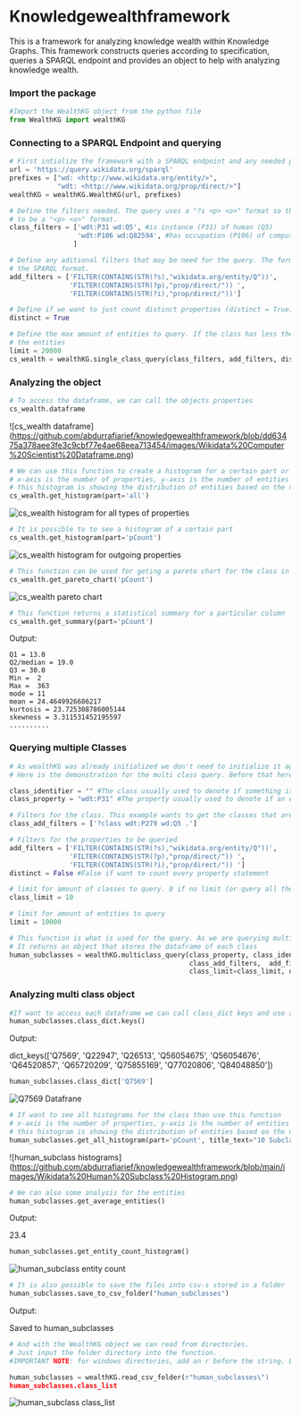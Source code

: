 # Knowledgewealthframework

This is a framework for analyzing knowledge wealth within Knowledge Graphs. This framework constructs queries according to specification, queries a SPARQL endpoint and provides an object to help with analyzing knowledge wealth. 

### Import the package
```python
#Import the WealthKG object from the python file
from WealthKG import wealthKG
```

### Connecting to a SPARQL Endpoint and querying

```python
# First intialize the framework with a SPARQL endpoint and any needed prefixes. It will return an object to help with querying
url = 'https://query.wikidata.org/sparql'
prefixes = ["wd: <http://www.wikidata.org/entity/>",
            "wdt: <http://www.wikidata.org/prop/direct/>"]
wealthKG = wealthKG.WealthKG(url, prefixes)

# Define the filters needed. The query uses a "?s <p> <o>" format so the filter used for the class will have
# to be a "<p> <o>" format.
class_filters = ['wdt:P31 wd:Q5', #is instance (P31) of human (Q5)
                 'wdt:P106 wd:Q82594', #has occupation (P106) of computer scientist (Q82594)
                ] 

# Define any aditional filters that may be need for the query. The format is flexible as long as it follows
# the SPARQL format.
add_filters = ['FILTER(CONTAINS(STR(?s),"wikidata.org/entity/Q"))',
               'FILTER(CONTAINS(STR(?p),"prop/direct/")) ',
               'FILTER(CONTAINS(STR(?i),"prop/direct/"))']

# Define if we want to just count distinct properties (distinct = True) or count all properties (distinct = False)
distinct = True

# Define the max amount of entities to query. If the class has less then the specified limit it will query all
# the entities
limit = 20000
cs_wealth = wealthKG.single_class_query(class_filters, add_filters, distinct, limit)
```

### Analyzing the object
```python 
# To access the dataframe, we can call the objects properties
cs_wealth.dataframe
```
![cs_wealth dataframe] (https://github.com/abdurrafiarief/knowledgewealthframework/blob/dd63475a378aee3fe3c9cbf77e4ae68eea713454/images/Wikidata%20Computer%20Scientist%20Dataframe.png)

```python
# We can use this function to create a histogram for a certain part or show the whole thing
# x-axis is the number of properties, y-axis is the number of entities with x amount of properties
# this histogram is showing the distribution of entities based on the number of properties the entities posses
cs_wealth.get_histogram(part='all')
```
![cs_wealth histogram for all types of properties](https://github.com/abdurrafiarief/knowledgewealthframework/blob/main/images/Wikidata%20Computer%20Scientist%20Histogram%20for%20Outgoing%20Properties.png)

```python
# It is possible to to see a histogram of a certain part
cs_wealth.get_histogram(part='pCount')
```
![cs_wealth histogram for outgoing properties](https://github.com/abdurrafiarief/knowledgewealthframework/blob/main/images/Wikidata%20Computer%20Scientist%20Histogram%20for%20Outgoing%20Properties.png)

```python
# This function can be used for geting a pareto chart for the class in a specified column
cs_wealth.get_pareto_chart('pCount')
```
![cs_wealth pareto chart](https://github.com/abdurrafiarief/knowledgewealthframework/blob/main/images/Wikidata%20Computer%20Scientist%20Pareto%20Chart.png)

```python
# This function returns a statistical summary for a particular column
cs_wealth.get_summary(part='pCount')
```
Output:
```
Q1 = 13.0
Q2/median = 19.0
Q3 = 30.0
Min =  2
Max =  363
mode = 11
mean = 24.4649926686217
kurtosis = 23.725308786005144
skewness = 3.311531452195597
..........
```

### Querying multiple Classes
```python
# As wealthKG was already initialized we don't need to initialize it again.
# Here is the demonstration for the multi class query. Before that here is an overview of the parameters

class_identifier = "" #The class usually used to denote if something is a class
class_property = "wdt:P31" #The property usually used to denote if an entity is an instance of a class

# Filters for the class. This example wants to get the classes that are a subclass(P279) of human(Q5)
class_add_filters = ['?class wdt:P279 wd:Q5 .']

# Filters for the properties to be queried
add_filters = ['FILTER(CONTAINS(STR(?s),"wikidata.org/entity/Q"))',
               'FILTER(CONTAINS(STR(?p),"prop/direct/")) ', 
               'FILTER(CONTAINS(STR(?i),"prop/direct/")) '] 
distinct = False #False if want to count every property statement

# limit for amount of classes to query. 0 if no limit (or query all the classes). Set 10 for demonstration purposes
class_limit = 10

# limit for amount of entities to query
limit = 10000

# This function is what is used for the query. As we are querying multiple classes it might take a while
# It returns an object that stores the dataframe of each class
human_subclasses = wealthKG.multiclass_query(class_property, class_identifier, 
                                             class_add_filters,  add_filters, 
                                             class_limit=class_limit, distinct=distinct, limit=limit)

```

### Analyzing multi class object

```python
#If want to access each dataframe we can call class_dict keys and use a key access the desired class
human_subclasses.class_dict.keys()
```
Output:

dict_keys(['Q7569', 'Q22947', 'Q26513', 'Q56054675', 'Q56054676', 'Q64520857', 'Q65720209', 'Q75855169', 'Q77020806', 'Q84048850'])

```python
human_subclasses.class_dict['Q7569']
```
![Q7569 Datafrane](https://github.com/abdurrafiarief/knowledgewealthframework/blob/main/images/Wikidata%20Human%20Subclass%20Dataframe%20Example.png)

```python
# If want to see all histograms for the class than use this function
# x-axis is the number of properties, y-axis is the number of entities with x amount of properties
# this histogram is showing the distribution of entities based on the number of properties the entities posses
human_subclasses.get_all_histogram(part='pCount', title_text="10 Subclasses of Human")
```
![human_subclass histograms] (https://github.com/abdurrafiarief/knowledgewealthframework/blob/main/images/Wikidata%20Human%20Subclass%20Histogram.png)

```python
# We can also some analysis for the entities
human_subclasses.get_average_entities()
```
Output:

23.4


```python
human_subclasses.get_entity_count_histogram()
```
![human_subclass entity count](https://github.com/abdurrafiarief/knowledgewealthframework/blob/main/images/Wikidata%20Human%20Subclass%20Entity%20Histogram.png)
```python
# It is also possible to save the files into csv-s stored in a folder
human_subclasses.save_to_csv_folder("human_subclasses")
```

Output:

Saved to human_subclasses

```python
# And with the WealthKG object we can read from directories.
# Just input the folder directory into the function.
#IMPORTANT NOTE: for windows directories, add an r before the string. Example: r"user\sample_folder\"

human_subclasses = wealthKG.read_csv_folder(r"human_subclasses\")
human_subclasses.class_list
```
![human_subclass class_list](https://github.com/abdurrafiarief/knowledgewealthframework/blob/main/images/Wikidata%20Human%20Subclass%20Class%20List.png)

